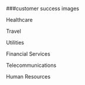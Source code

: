 ###customer success images

Healthcare

Travel

Utilities

Financial Services

Telecommunications

Human Resources


